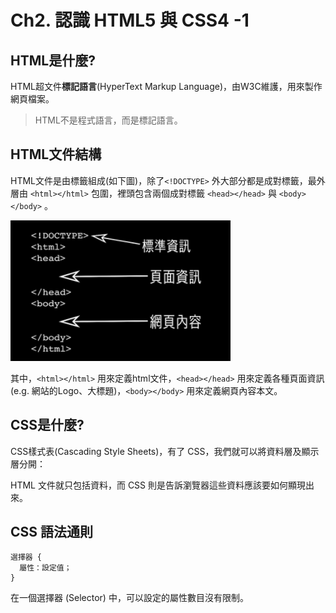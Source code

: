 # Ch2. 認識 HTML5 與 CSS4 -1

## HTML是什麼?

HTML超文件**標記語言**\(HyperText Markup Language\)，由W3C維護，用來製作網頁檔案。

> HTML不是程式語言，而是標記語言。

## HTML文件結構

HTML文件是由標籤組成\(如下圖\)，除了`<!DOCTYPE>` 外大部分都是成對標籤，最外層由 `<html></html>` 包圍，裡頭包含兩個成對標籤 `<head></head>` 與 `<body></body>` 。

![](../.gitbook/assets/html-jie-gou.png)

其中，`<html></html>` 用來定義html文件，`<head></head>` 用來定義各種頁面資訊\(e.g. 網站的Logo、大標題\)，`<body></body>` 用來定義網頁內容本文。

## CSS是什麼?

CSS樣式表\(Cascading Style Sheets\)，有了 CSS，我們就可以將資料層及顯示層分開：

HTML 文件就只包括資料，而 CSS 則是告訴瀏覽器這些資料應該要如何顯現出來。

## CSS 語法通則

```text
選擇器 { 
  屬性：設定值； 
}
```

在一個選擇器 \(Selector\) 中，可以設定的屬性數目沒有限制。

